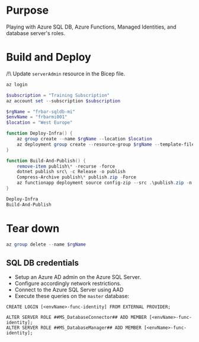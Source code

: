 # Purpose

Playing with Azure SQL DB, Azure Functions, Managed Identities, and database server's roles.

# Build and Deploy

/!\ Update `serverAdmin` resource in the Bicep file.

```powershell
az login

$subscription = "Training Subscription"
az account set --subscription $subscription

$rgName = "frbar-sqldb-mi"
$envName = "frbarmi001"
$location = "West Europe"

function Deploy-Infra() { 
    az group create --name $rgName --location $location
    az deployment group create --resource-group $rgName --template-file infra.bicep --mode complete --parameters envName=$envName    
}

function Build-And-Publish() { 
    remove-item publish\* -recurse -force
    dotnet publish src\ -c Release -o publish
    Compress-Archive publish\* publish.zip -Force
    az functionapp deployment source config-zip --src .\publish.zip -n "$($envName)-func" -g $rgName
}

Deploy-Infra
Build-And-Publish

```

# Tear down

```powershell
az group delete --name $rgName
```

## SQL DB credentials

- Setup an Azure AD admin on the Azure SQL Server.
- Configure accordingly network restrictions.
- Connect to the Azure SQL Server using AAD
- Execute these queries on the `master` database: 
```
CREATE LOGIN [<envName>-func-identity] FROM EXTERNAL PROVIDER;

ALTER SERVER ROLE ##MS_DatabaseConnector## ADD MEMBER [<envName>-func-identity];
ALTER SERVER ROLE ##MS_DatabaseManager## ADD MEMBER [<envName>-func-identity];
```
